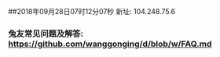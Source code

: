 ##2018年09月28日07时12分07秒 新址: 104.248.75.6
### 兔友常见问题及解答: https://github.com/wanggonging/d/blob/w/FAQ.md
